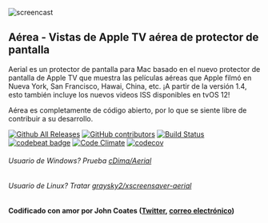 ![screencast](https://cloud.githubusercontent.com/assets/499192/10754100/c0e1cc4c-7c95-11e5-9d3b-842d3acc2fd5.gif)

## Aérea - Vistas de Apple TV aérea de protector de pantalla
Aerial es un protector de pantalla para Mac basado en el nuevo protector de pantalla de Apple TV que muestra las películas aéreas que Apple filmó en Nueva York, San Francisco, Hawai, China, etc. ¡A partir de la versión 1.4, esto también incluye los nuevos videos ISS disponibles en tvOS 12!

Aérea es completamente de código abierto, por lo que se siente libre de contribuir a su desarrollo.

[![Github All Releases](https://img.shields.io/github/downloads/johncoates/aerial/total.svg?maxAge=86400)]()
[![GitHub contributors](https://img.shields.io/github/contributors/johncoates/aerial.svg?maxAge=2592000)]()
[![Build Status](https://travis-ci.org/JohnCoates/Aerial.svg?branch=master)](https://travis-ci.org/JohnCoates/Aerial)
[![codebeat badge](https://codebeat.co/badges/cefd1672-5501-4b79-8d08-c2121cdbc9ed)](https://codebeat.co/projects/github-com-johncoates-aerial-e1c8873e-7a9f-4c74-9e50-0380add2478a)
[![Code Climate](https://codeclimate.com/github/JohnCoates/Aerial/badges/gpa.svg)](https://codeclimate.com/github/JohnCoates/Aerial)
[![codecov](https://codecov.io/gh/JohnCoates/Aerial/branch/master/graph/badge.svg)](https://codecov.io/gh/JohnCoates/Aerial)

###### Usuario de Windows? Prueba [cDima/Aerial](https://github.com/cDima/Aerial/)
###### Usuario de Linux? Tratar [graysky2/xscreensaver-aerial](https://github.com/graysky2/xscreensaver-aerial/)

#### Codificado con amor por John Coates ([Twitter](https://twitter.com/JohnCoatesDev), [correo electrónico](mailto:john@johncoates.me))
